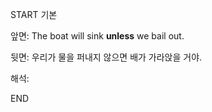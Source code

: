 START
기본

앞면:
The boat will sink **unless** we bail out.


뒷면:
우리가 물을 퍼내지 않으면 배가 가라앉을 거야.


해석:

<!--ID: 1733134677967-->
END